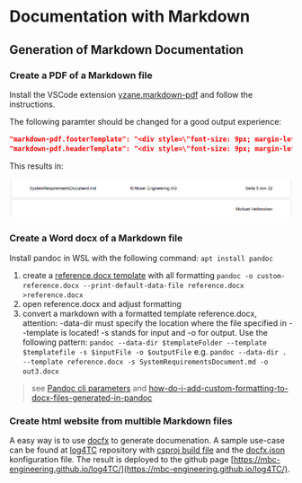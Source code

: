 # Documentation with Markdown

## Generation of Markdown Documentation

### Create a PDF of a Markdown file

Install the VSCode extension [yzane.markdown-pdf](https://marketplace.visualstudio.com/items?itemName=yzane.markdown-pdf) and follow the instructions.

The following paramter should be changed for a good output experience:

```json
"markdown-pdf.footerTemplate": "<div style=\"font-size: 9px; margin-left: 1cm;\"> <span class='title'></span></div>          <div style=\"font-size: 9px; margin: 0 auto;\"> © Noser Engineering AG</div>          <div style=\"font-size: 9px; margin-left: auto; margin-right: 1cm; \"> Seite <span class='pageNumber'></span> von <span class='totalPages'></span></div>",
"markdown-pdf.headerTemplate": "<div style=\"font-size: 9px; margin-left: auto; margin-right: 1cm; \"> Michael Helfenstein</span></div>",
```

This results in:

![header footer expample settings](assets/headerFooter.png)

### Create a Word docx of a Markdown file

Install pandoc in WSL with the following command: `apt install pandoc`

1. create a [reference.docx template](assets/reference.docx) with all formatting
`pandoc -o custom-reference.docx --print-default-data-file reference.docx >reference.docx`
2. open reference.docx and adjust formatting
3. convert a markdown with a formatted template reference.docx, attention: -data-dir must specify the location where the file specified in --template is located! -s stands for input and -o for output. Use the following pattern: `pandoc --data-dir $templateFolder --template $templatefile -s $inputFile -o $outputFile` e.g.
`pandoc --data-dir . --template reference.docx -s SystemRequirementsDocument.md -o out3.docx`

> see [Pandoc cli parameters](https://pandoc.org/MANUAL.html) and [how-do-i-add-custom-formatting-to-docx-files-generated-in-pandoc](https://stackoverflow.com/questions/70513062/how-do-i-add-custom-formatting-to-docx-files-generated-in-pandoc)

### Create html website from multible Markdown files

A easy way is to use [docfx](https://dotnet.github.io/docfx) to generate documenation. A sample use-case can be found at [log4TC](https://github.com/mbc-engineering/log4TC) repository with [csproj build file](https://github.com/mbc-engineering/log4TC/blob/master/docs/DocFxBuild.targets) and the [docfx.json](https://github.com/mbc-engineering/log4TC/blob/master/docs/docfx.json) konfiguration file. The result is deployed to the github page [https://mbc-engineering.github.io/log4TC/](https://mbc-engineering.github.io/log4TC/).